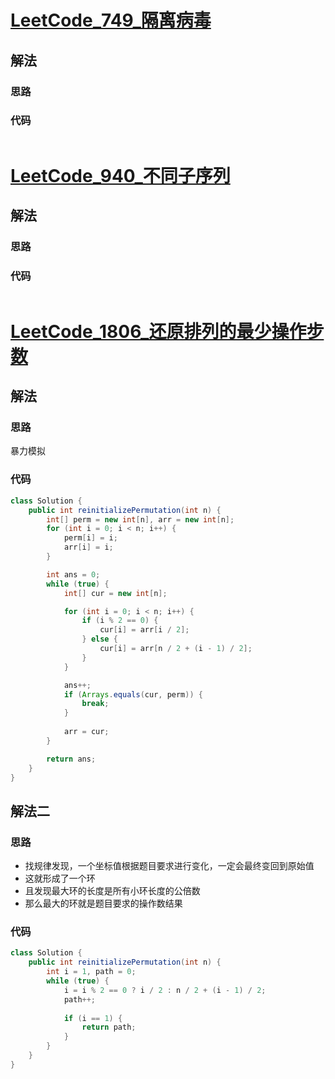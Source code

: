 # [LeetCode_749_隔离病毒](https://leetcode.cn/problems/contain-virus/)
## 解法
### 思路

### 代码
```java

```
# [LeetCode_940_不同子序列](https://leetcode.cn/problems/distinct-subsequences-ii/)
## 解法
### 思路

### 代码
```java

```
# [LeetCode_1806_还原排列的最少操作步数](https://leetcode.cn/problems/minimum-number-of-operations-to-reinitialize-a-permutation/)
## 解法
### 思路
暴力模拟
### 代码
```java
class Solution {
    public int reinitializePermutation(int n) {
        int[] perm = new int[n], arr = new int[n];
        for (int i = 0; i < n; i++) {
            perm[i] = i;
            arr[i] = i;
        }

        int ans = 0;
        while (true) {
            int[] cur = new int[n];

            for (int i = 0; i < n; i++) {
                if (i % 2 == 0) {
                    cur[i] = arr[i / 2];
                } else {
                    cur[i] = arr[n / 2 + (i - 1) / 2];
                }
            }

            ans++;
            if (Arrays.equals(cur, perm)) {
                break;
            }
            
            arr = cur;
        }

        return ans;
    }
}
```
## 解法二
### 思路
- 找规律发现，一个坐标值根据题目要求进行变化，一定会最终变回到原始值
- 这就形成了一个环
- 且发现最大环的长度是所有小环长度的公倍数
- 那么最大的环就是题目要求的操作数结果
### 代码
```java
class Solution {
    public int reinitializePermutation(int n) {
        int i = 1, path = 0;
        while (true) {
            i = i % 2 == 0 ? i / 2 : n / 2 + (i - 1) / 2;
            path++;
            
            if (i == 1) {
                return path;
            }
        }
    }
}
```